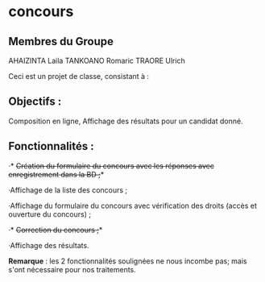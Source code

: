 # concours

## Membres du Groupe
AHAIZINTA Laila
TANKOANO Romaric
TRAORE Ulrich

Ceci est un projet de classe, consistant à :


## Objectifs :

Composition en ligne, Affichage des résultats pour un candidat donné.

## Fonctionnalités :

·* ~~Création du formulaire du concours avec les réponses avec enregistrement dans la BD ;~~*

·Affichage de la liste des concours ;

·Affichage du formulaire du concours avec vérification des droits (accès et ouverture du
concours) ;

·* ~~Correction du concours ;~~*

·Affichage des résultats.


**Remarque** :  les 2 fonctionnalités soulignées ne nous incombe pas; mais s'ont nécessaire pour nos traitements.
